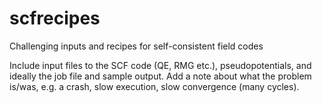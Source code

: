 # scfrecipes
Challenging inputs and recipes for self-consistent field codes

Include input files to the SCF code (QE, RMG etc.), pseudopotentials, and ideally the job file and sample output.
Add a note about what the problem is/was, e.g. a crash, slow execution, slow convergence (many cycles).
